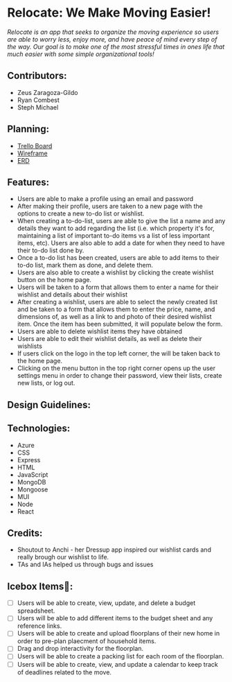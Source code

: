 
# Relocate: We Make Moving Easier!

*Relocate is an app that seeks to organize the moving experience so users are able to worry less, enjoy more, and have peace of mind every step of the way. Our goal is to make one of the most stressful times in ones life that much easier with some simple organizational tools!*

## Contributors: 
- Zeus Zaragoza-Gildo
- Ryan Combest
- Steph Michael 

## Planning: 
- [Trello Board](https://trello.com/b/SostVHjx/unit-3-project)
- [Wireframe](https://whimsical.com/unit-3-project-ByetUyNqPHoD92XoFV9Szr)
- [ERD](https://whimsical.com/NnphE1tpQGWf2Pfb6kj87b)

## Features:

- Users are able to make a profile using an email and password
- After making their profile, users are taken to a new page with the options to create a new to-do list or wishlist.
- When creating a to-do-list, users are able to give the list a name and any details they want to add regarding the list (i.e. which property it's for, maintaining a list of important to-do items vs a list of less important items, etc). Users are also able to add a date for when they need to have their to-do list done by.
- Once a to-do list has been created, users are able to add items to their to-do list, mark them as done, and delete them.
- Users are also able to create a wishlist by clicking the create wishlist button on the home page. 
- Users will be taken to a form that allows them to enter a name for their wishlist and details about their wishlist
- After creating a wishlist, users are able to select the newly created list and be taken to a form that allows them to enter the price, name, and dimensions of, as well as a link to and photo of their desired wishlist item. Once the item has been submitted, it will populate below the form. 
- Users are able to delete wishlist items they have obtained
- Users are able to edit their wishlist details, as well as delete their wishlists
- If users click on the logo in the top left corner, the will be taken back to the home page.
- Clicking on the menu button in the top right corner opens up the user settings menu in order to change their password, view their lists, create new lists, or log out.

## Design Guidelines:

## Technologies:

- Azure
- CSS
- Express
- HTML
- JavaScript
- MongoDB
- Mongoose
- MUI
- Node
- React

## Credits: 
- Shoutout to Anchi - her Dressup app inspired our wishlist cards and really brough our wishlist to life. 
- TAs and IAs helped us through bugs and issues

## Icebox Items🧊:

- [ ] Users will be able to create, view, update, and delete a budget spreadsheet.
- [ ] Users will be able to add different items to the budget sheet and any reference links.
- [ ] Users will be able to create and upload floorplans of their new home in order to pre-plan plaecment of household items.
- [ ] Drag and drop interactivity for the floorplan.
- [ ] Users will be able to create a packing list for each room of the floorplan.
- [ ] Users will be able to create, view, and update a calendar to keep track of deadlines related to the move.